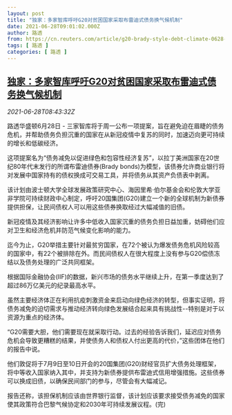 ```yaml
---
layout: post
title: "独家：多家智库呼吁G20对贫困国家采取布雷迪式债务换气候机制"
date: 2021-06-28T09:01:02.000Z
author: 路透
from: https://cn.reuters.com/article/g20-brady-style-debt-climate-0628-idCNKCS2E40ND
tags: [ 路透 ]
categories: [ 路透 ]
---
```

<!--1624870862000-->
[独家：多家智库呼吁G20对贫困国家采取布雷迪式债务换气候机制](https://cn.reuters.com/article/g20-brady-style-debt-climate-0628-idCNKCS2E40ND)
------

<div>
<div><i>2021-06-28T08:43:32Z</i></div><p>路透华盛顿6月28日 - 三家智库将于周一公布一项提案，旨在避免迫在眉睫的债务危机，并帮助债务负担沉重的国家在从新冠疫情中复苏的同时，加速迈向更可持续的增长和低碳经济。</p><p>这项提案名为“债务减免以促进绿色和包容性经济复苏”，以拉丁美洲国家在20世纪80年代末发行的所谓布雷迪债券(Brady bonds)为模型，该债券允许商业银行将对发展中国家持有的债权换成可交易工具，并将债务从其资产负债表中剥离。</p><p>该计划由波士顿大学全球发展政策研究中心、海因里希·伯尔基金会和伦敦大学亚非学院可持续财政中心制定，呼吁20国集团(G20)建立一个新的全球机制为新债券提供担保，让民间债权人可以用这些债券换取经过大幅减值的旧债。</p><p>新冠疫情及其经济影响让许多中低收入国家沉重的债务负担日益加重，妨碍他们应对卫生和经济危机并防范气候变化影响的能力。</p><p>迄今为止，G20举措主要针对最贫穷国家，在72个被认为爆发债务危机风险较高的国家中，有22个被排除在外。而民间债权人在很大程度上没有参与G20偿债冻结以及债务处理的广泛共同框架。</p><p>根据国际金融协会(IIF)的数据，新兴市场的债务水平继续上升，在第一季度达到了超过86万亿美元的纪录最高水平。</p><p>虽然主要经济体正在利用抗疫刺激资金来启动向绿色经济的转型，但事实证明，将债务减免的迫切需求与推动经济转向绿色发展结合起来具有挑战性--特别是对于以资源为重点的经济体。</p><p>“G20需要大胆，他们需要现在就采取行动。过去的经验告诉我们，延迟应对债务危机会导致更糟糕的结果，并使债务人和债权人付出更高的代价，”这些团体在他们的报告中说。</p><p>他们敦促将于7月9日至10日开会的20国集团(G20)财经官员扩大债务处理框架，将中等收入国家纳入其中，并支持为新债券提供布雷迪式信用增强措施。这些债券可以换成旧债，以确保民间部门的参与，尽管会有大幅减记。</p><p>报告还称，该担保机制应该由世界银行监督，该计划应该要求接受债务减免的国家使其政策符合巴黎气候协定和2030年可持续发展议程。(完)</p>
</div>
